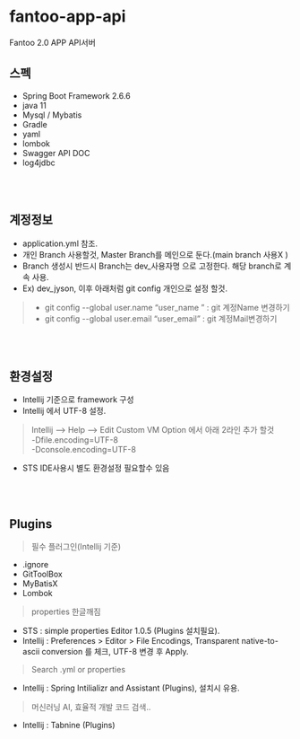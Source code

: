 # fantoo-app-api

Fantoo 2.0 APP API서버


## 스펙
* Spring Boot Framework 2.6.6
* java 11
* Mysql / Mybatis
* Gradle
* yaml
* lombok
* Swagger API DOC
* log4jdbc

<br/>
<br/>

## 계정정보
* application.yml 참조.
* 개인 Branch 사용할것, Master Branch를 메인으로 둔다.(main branch 사용X )
* Branch 생성시 반드시 Branch는 dev_사용자명 으로 고정한다. 해당 branch로 계속 사용.
* Ex) dev_jyson, 이후 아래처럼 git config 개인으로 설정 할것.
>* git config --global user.name “user_name ” : git 계정Name 변경하기
>* git config --global user.email “user_email” : git 계정Mail변경하기

<br/>
<br/>

## 환경설정
* Intellij 기준으로 framework 구성
* Intellij 에서 UTF-8 설정.
>  Intellij --> Help --> Edit Custom VM Option 에서 아래 2라인 추가 할것 <br>
> -Dfile.encoding=UTF-8 <br>
>-Dconsole.encoding=UTF-8
 
* STS IDE사용시 별도 환경설정 필요할수 있음


<br/>
<br/>

## Plugins
>필수 플러그인(Intellij 기준)

* .ignore
* GitToolBox
* MyBatisX
* Lombok

>properties 한글깨짐
* STS : simple properties Editor 1.0.5 (Plugins 설치필요).
* Intellij : Preferences > Editor > File Encodings, Transparent native-to-ascii conversion 를 체크, UTF-8 변경 후 Apply.

>Search .yml or properties
* Intellij : Spring Intilializr and Assistant (Plugins), 설치시 유용.

>머신러닝 AI, 효율적 개발 코드 검색..
* Intellij : Tabnine (Plugins)

   